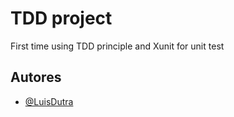 # TDD project

First time using TDD principle and Xunit for unit test





## Autores

- [@LuisDutra](https://www.github.com/LuisDutra)

